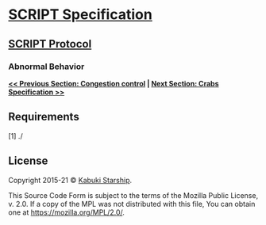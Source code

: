 # [SCRIPT Specification](../)

## [SCRIPT Protocol](./)

### Abnormal Behavior

**[<< Previous Section: Congestion control](./congestion_control) | [Next Section: Crabs Specification >>](./crabs_specification)**

## Requirements

[1] ./

## License

Copyright 2015-21 © [Kabuki Starship](https://kabukistarship.com).

This Source Code Form is subject to the terms of the Mozilla Public License, v. 2.0. If a copy of the MPL was not distributed with this file, You can obtain one at <https://mozilla.org/MPL/2.0/>.
